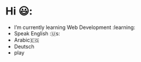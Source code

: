 # Hi 😃:

- I’m currently learning  Web Development :learning:
- Speak English :🇺s:
- Arabic:egypt:
-  Deutsch 
- play 
